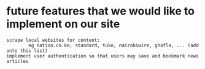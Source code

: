 # future features that we would like to implement on our site
    scrape local websites for content: 
            eg nation.co.ke, standard, tuko, nairobiwire, ghafla, ... (add onto this list)
    implement user authentication so that users may save and bookmark news articles
